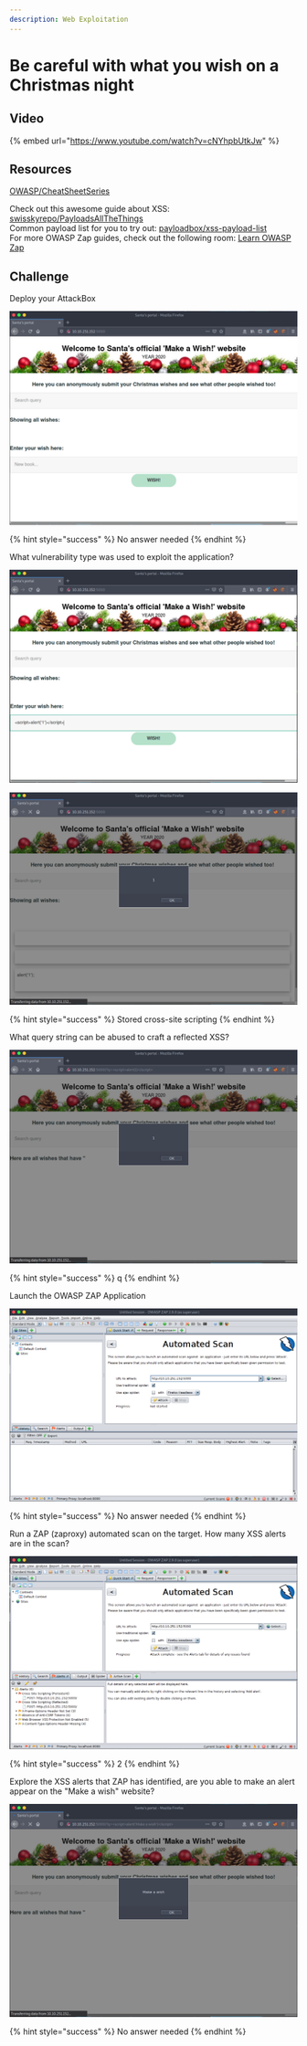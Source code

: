 ```yaml
---
description: Web Exploitation
---
```


# Be careful with what you wish on a Christmas night

## Video

{% embed url="https://www.youtube.com/watch?v=cNYhpbUtkJw" %}

## Resources

[OWASP/CheatSheetSeries](https://github.com/OWASP/CheatSheetSeries/blob/master/cheatsheets/Input_Validation_Cheat_Sheet.md)

Check out this awesome guide about XSS: [swisskyrepo/PayloadsAllTheThings](https://github.com/swisskyrepo/PayloadsAllTheThings/tree/master/XSS%20Injection)  
 Common payload list for you to try out: [payloadbox/xss-payload-list](https://github.com/payloadbox/xss-payload-list)  
 For more OWASP Zap guides, check out the following room: [Learn OWASP Zap](https://tryhackme.com/room/learnowaspzap)

## Challenge

Deploy your AttackBox

![](../.gitbook/assets/image%20%2840%29.png)

{% hint style="success" %}
No answer needed
{% endhint %}

What vulnerability type was used to exploit the application?

![](../.gitbook/assets/image%20%2858%29.png)

![](../.gitbook/assets/image%20%2829%29.png)

{% hint style="success" %}
Stored cross-site scripting
{% endhint %}

What query string can be abused to craft a reflected XSS?

![](../.gitbook/assets/image%20%284%29.png)

{% hint style="success" %}
q
{% endhint %}

Launch the OWASP ZAP Application

![](../.gitbook/assets/image%20%2819%29.png)

{% hint style="success" %}
No answer needed
{% endhint %}

Run a ZAP \(zaproxy\) automated scan on the target. How many XSS alerts are in the scan?

![](../.gitbook/assets/image%20%2824%29.png)

{% hint style="success" %}
2
{% endhint %}

Explore the XSS alerts that ZAP has identified, are you able to make an alert appear on the "Make a wish" website?

![](../.gitbook/assets/image%20%2842%29.png)

{% hint style="success" %}
No answer needed
{% endhint %}

